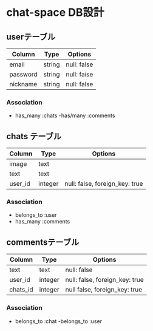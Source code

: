 # chat-space DB設計
## userテーブル
|Column|Type|Options|
|------|----|-------|
|email|string|null: false|
|password|string|null: faise|
|nickname|string|null: false|

### Association
- has_many :chats
-has/many :comments

## chats テーブル
|Column|Type|Options|
|------|----|-------|
|image|text||
|text|text|||
|user_id|integer|null: false, foreign_key: true|

### Association
- belongs_to :user
- has_many :comments

## commentsテーブル
|Column|Type|Options|
|------|----|-------|
|text|text|null: false|
|user_id|integer|null: false, foreign_key: true|
|chats_id|integer|null false, foreign_key: true|
### Association
- belongs_to :chat
-belongs_to :user